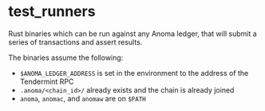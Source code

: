# test_runners

Rust binaries which can be run against any Anoma ledger, that will submit a series of transactions and assert results.

The binaries assume the following:

- `$ANOMA_LEDGER_ADDRESS` is set in the environment to the address of the Tendermint RPC
- `.anoma/<chain_id>/` already exists and the chain is already joined
- `anoma`, `anomac`, and `anomaw` are on `$PATH`
